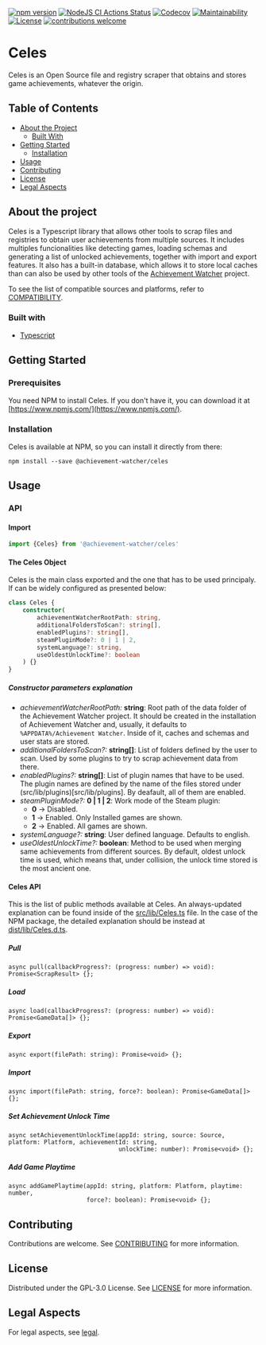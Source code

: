 [![npm version](https://badge.fury.io/js/%40achievement-watcher%2Fceles.svg)](https://badge.fury.io/js/%40achievement-watcher%2Fceles)
[![NodeJS CI Actions Status](https://img.shields.io/github/workflow/status/achievement-watcher/celes/nodejs-ci)](https://github.com/achievement-watcher/celes/actions)
[![Codecov](https://codecov.io/gh/achievement-watcher/celes/branch/master/graph/badge.svg)](https://codecov.io/gh/achievement-watcher/celes)
[![Maintainability](https://api.codeclimate.com/v1/badges/8e48291929dd5190e908/maintainability)](https://codeclimate.com/github/achievement-watcher/celes/maintainability)
[![License](https://img.shields.io/github/license/achievement-watcher/celes)](LICENSE)
[![contributions welcome](https://img.shields.io/badge/contributions-welcome-brightgreen.svg?style=flat)](https://github.com/achievement-watcher/celes/blob/master/CONTRIBUTING.md)

# Celes

Celes is an Open Source file and registry scraper that obtains and stores game achievements, whatever the origin. 

## Table of Contents

* [About the Project](#about-the-project)
  * [Built With](#built-with)
* [Getting Started](#getting-started)
  * [Installation](#installation)
* [Usage](#usage)
* [Contributing](#contributing)
* [License](#license)
* [Legal Aspects](#legal-aspects)

## About the project

Celes is a Typescript library that allows other tools to scrap files and registries to obtain user achievements from
multiple sources. It includes multiples funcionalities like detecting games, loading schemas and generating a list of
unlocked achievements, together with import and export features. It also has a built-in database, which allows it to 
store local caches than can also be used by other tools of the 
[Achievement Watcher](https://www.github.com/achievement-watcher/) project. 

To see the list of compatible sources and platforms, refer to [COMPATIBILITY](docs/COMPATIBILTY.md).

### Built with

* [Typescript](https://www.typescriptlang.org/)

## Getting Started

### Prerequisites

You need NPM to install Celes. If you don't have it, you can download it at 
[https://www.npmjs.com/](https://www.npmjs.com/).

### Installation

Celes is available at NPM, so you can install it directly from there:

```
npm install --save @achievement-watcher/celes
```

## Usage

### API

#### Import

```typescript
import {Celes} from '@achievement-watcher/celes'
```

#### The Celes Object

Celes is the main class exported and the one that has to be used principaly. If can be widely configured as presented
below:

```typescript
class Celes {
    constructor(
        achievementWatcherRootPath: string, 
        additionalFoldersToScan?: string[], 
        enabledPlugins?: string[], 
        steamPluginMode?: 0 | 1 | 2, 
        systemLanguage?: string, 
        useOldestUnlockTime?: boolean
    ) {}
}
```

##### Constructor parameters explanation

* *achievementWatcherRootPath:* __string__: Root path of the data folder of the Achievement Watcher project. It should
    be created in the installation of Achievement Watcher and, usually, it defaults to `%APPDATA%/Achievement Watcher`.
    Inside of it, caches and schemas and user stats are stored.
* *additionalFoldersToScan?:* __string[]__: List of folders defined by the user to scan. Used by some plugins to try
    to scrap achievement data from there.
* *enabledPlugins?:* __string[]__: List of plugin names that have to be used. The plugin names are defined by the name
    of the files stored under (src/lib/plugins)[src/lib/plugins]. By deafault, all of them are enabled.
* *steamPluginMode?:* __0 | 1 | 2__: Work mode of the Steam plugin:
    * __0__ -> Disabled. 
    * __1__ -> Enabled. Only Installed games are shown.
    * __2__ -> Enabled. All games are shown.
* *systemLanguage?:* __string__: User defined language. Defaults to english.
* *useOldestUnlockTime?:* __boolean__: Method to be used when merging same achievements from different sources. By
  default, oldest unlock time is used, which means that, under collision, the unlock time stored is the most ancient 
  one.
  
#### Celes API

This is the list of public methods available at Celes. An always-updated explanation can be found inside of the 
[src/lib/Celes.ts](src/lib/Celes.ts) file. In the case of the NPM package, the detailed explanation should be instead
at [dist/lib/Celes.d.ts](dist/lib/Celes.d.ts).

##### Pull

```
async pull(callbackProgress?: (progress: number) => void): Promise<ScrapResult> {};
```

##### Load

```
async load(callbackProgress?: (progress: number) => void): Promise<GameData[]> {};
``` 

##### Export

```
async export(filePath: string): Promise<void> {};
```

##### Import

```
async import(filePath: string, force?: boolean): Promise<GameData[]> {};
```   

##### Set Achievement Unlock Time

```
async setAchievementUnlockTime(appId: string, source: Source, platform: Platform, achievementId: string, 
                               unlockTime: number): Promise<void> {};
```

##### Add Game Playtime

```
async addGamePlaytime(appId: string, platform: Platform, playtime: number, 
                      force?: boolean): Promise<void> {};
```

## Contributing

Contributions are welcome. See [CONTRIBUTING](CONTRIBUTING.md) for more information.

## License

Distributed under the GPL-3.0 License. See [LICENSE](LICENSE) for more information.

## Legal Aspects

For legal aspects, see [legal](https://github.com/achievement-watcher/legal).
